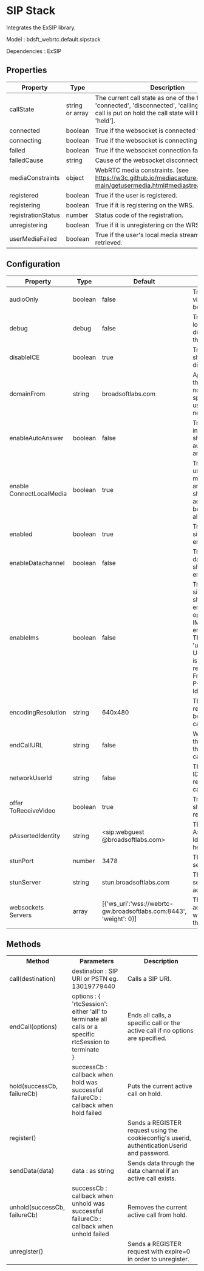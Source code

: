 # SIP Stack

Integrates the ExSIP library.

Model : bdsft_webrtc.default.sipstack

Dependencies : ExSIP

## Properties
<a name="properties"></a>

Property            |Type             |Description
--------------------|-----------------|-----------------------------------------------------------------------------------------------------------------------------
callState           |string or array  |The current call state as one of the following: 'connected', 'disconnected', 'calling', 'started'. If call is put on hold the call state will be ['started', 'held'].
connected           |boolean          |True if the websocket is connected to the WRS.
connecting          |boolean          |True if the websocket is connecting to the WRS.
failed              |boolean          |True if the websocket connection failed.
failedCause         |string           |Cause of the websocket disconnection.
mediaConstraints    |object			  |WebRTC media constraints. (see https://w3c.github.io/mediacapture-main/getusermedia.html#mediastreamconstraints)
registered          |boolean          |True if the user is registered.
registering         |boolean          |True if it is registering on the WRS.
registrationStatus  |number           |Status code of the registration.
unregistering       |boolean          |True if it is unregistering on the WRS.
userMediaFailed     |boolean          |True if the user's local media stream could not be retrieved.

## Configuration
<a name="configuration"></a>

Property                 |Type     |Default                                                              |Description
-------------------------|---------|---------------------------------------------------------------------|------------------------------------------------------------
audioOnly                |boolean  |false                                                                |True if no video should be sent.
debug                    |debug    |false                                                                |True if debug logs should be displayed in the console.
disableICE               |boolean  |true                                                                 |True if ICE should be disabled.
domainFrom               |string   |broadsoftlabs.com                                                    |Appended to the SIP URI if no domain was specified for userId or networkUserId.
enableAutoAnswer         |boolean  |false                                                                |True if an incoming call should be automatically answered.
enable ConnectLocalMedia  |boolean  |true                                                                 |True if the users microphone and/or video should be accessed before a call already.
enabled                  |boolean  |true                                                                 |True if the sipstack is enabled
enableDatachannel        |boolean  |false                                                                |True if the datachannel should be enabled.
enableIms                |boolean  |false                                                                |True if the sipstack should be enabled to operate in an IMS environment. The 'user=phone' URI parameter is added to the request-URI, From, To and P-Asserted-Identity.
encodingResolution       |string   |640x480                                                              |The encoding resolution to be used on a call.
endCallURL               |string   |false                                                                |Where to send the browser at the end of a call.
networkUserId            |string   |false                                                                |The SIP User ID used for non registered calling.
offer ToReceiveVideo      |boolean  |true                                                                 |True if video should be received.
pAssertedIdentity        |string   |<sip:webguest @broadsoftlabs.com\>                                     |The P-Asserted-Identity SIP header.
stunPort                 |number   |3478                                                                 |The STUN server port.
stunServer               |string   |stun.broadsoftlabs.com                                               |The STUN server address.
websockets Servers        |array    |[\{'ws_uri':'wss://webrtc-gw.broadsoftlabs.com:8443', 'weight': 0}]  |The WRS address and weight within the array.


## Methods
<a name="methods"></a>

<table>
	<tr>
	<th>Method</th>
	<th>Parameters</th>
	<th>Description</th>
	</tr>
	<tr>
	<td>call(destination)</td>
	<td>destination : SIP URI or PSTN eg. 13019779440 </td>
	<td>Calls a SIP URI.</td>
	</tr>
	<tr>
	<td>endCall(options)</td>
	<td>options : {<br>'rtcSession': either 'all' to terminate all calls or a specific rtcSession to terminate<br>}</td>
	<td>Ends all calls, a specific call or the active call if no options are specified.</td>
	</tr>
	<tr>
	<td>hold(successCb, failureCb)</td>
	<td>successCb : callback when hold was successful<br>failureCb : callback when hold failed</td>
	<td>Puts the current active call on hold.</td>
	</tr>
	<tr>
	<td>register()</td>
	<td></td>
	<td>Sends a REGISTER request using the cookieconfig's userid, authenticationUserid and password.</td>
	</tr>
	<tr>
	<td>sendData(data)</td>
	<td>data : as string</td>
	<td>Sends data through the data channel if an active call exists.</td>
	</tr>
	<tr>
	<td>unhold(successCb, failureCb)</td>
	<td>successCb : callback when unhold was successful<br>failureCb : callback when unhold failed</td>
	<td>Removes the current active call from hold.</td>
	</tr>
	<tr>
	<td>unregister()</td>
	<td></td>
	<td>Sends a REGISTER request with expire=0 in order to unregister.</td>
	</tr>
</table>
